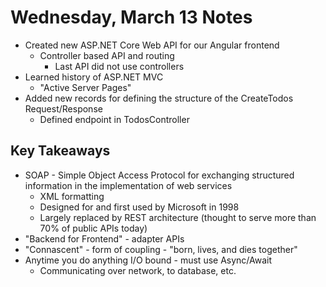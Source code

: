 # Wednesday, March 13 Notes
- Created new ASP.NET Core Web API for our Angular frontend
    - Controller based API and routing
        - Last API did not use controllers
- Learned history of ASP.NET MVC
    - "Active Server Pages"
- Added new records for defining the structure of the CreateTodos Request/Response
    - Defined endpoint in TodosController
## Key Takeaways
- SOAP - Simple Object Access Protocol for exchanging structured information in the implementation of web services
    - XML formatting
    - Designed for and first used by Microsoft in 1998
    - Largely replaced by REST architecture (thought to serve more than 70% of public APIs today)
- "Backend for Frontend" - adapter APIs
- "Connascent" - form of coupling - "born, lives, and dies together"
- Anytime you do anything I/O bound - must use Async/Await
    - Communicating over network, to database, etc.